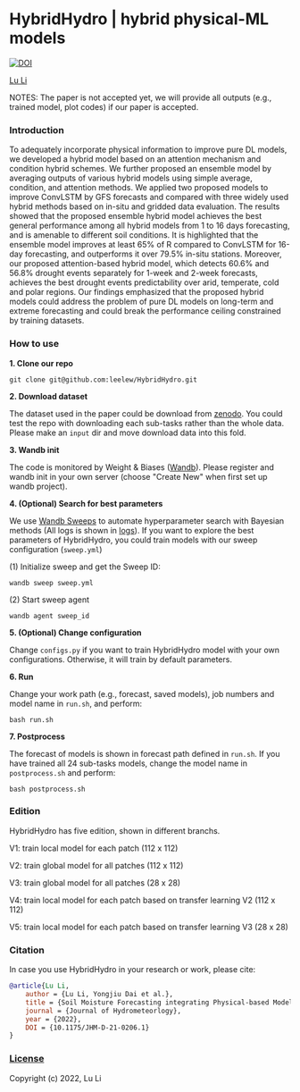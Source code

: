 # HybridHydro | hybrid physical-ML models

[![DOI](https://zenodo.org/badge/DOI/10.5281/zenodo.7174126.svg)](https://doi.org/10.5281/zenodo.7174126)

[Lu Li](https://www.researchgate.net/profile/Lu-Li-69?ev=hdr_xprf)

NOTES: The paper is not accepted yet, we will provide all outputs (e.g., trained model, plot codes) if our paper is accepted.

### Introduction

To adequately incorporate physical information to improve pure DL models, we developed a hybrid model based on an attention mechanism and condition hybrid schemes. We further proposed an ensemble model by averaging outputs of various hybrid models using simple average, condition, and attention methods. We applied two proposed models to improve ConvLSTM by GFS forecasts and compared with three widely used hybrid methods based on in-situ and gridded data evaluation. The results showed that the proposed ensemble hybrid model achieves the best general performance among all hybrid models from 1 to 16 days forecasting, and is amenable to different soil conditions. It is highlighted that the ensemble model improves at least 65% of R compared to ConvLSTM for 16-day forecasting, and outperforms it over 79.5% in-situ stations. Moreover, our proposed attention-based hybrid model, which detects 60.6% and 56.8% drought events separately for 1-week and 2-week forecasts, achieves the best drought events predictability over arid, temperate, cold and polar regions. Our findings emphasized that the proposed hybrid models could address the problem of pure DL models on long-term and extreme forecasting and could break the performance ceiling constrained by training datasets.

### How to use

**1. Clone our repo**

```shell
git clone git@github.com:leelew/HybridHydro.git
```

**2. Download dataset**

The dataset used in the paper could be download from [zenodo](https://doi.org/10.5281/zenodo.7174126). You could test the repo with downloading each sub-tasks rather than the whole data. Please make an `input` dir and move download data into this fold.

**3. Wandb init**

The code is monitored by Weight & Biases ([Wandb](https://wandb.ai/)). Please register and wandb init in your own server (choose "Create New" when first set up wandb project).

**4. (Optional) Search for best parameters**

We use [Wandb Sweeps](https://docs.wandb.ai/guides/sweeps) to automate hyperparameter search with Bayesian methods (All logs is shown in [logs](https://wandb.ai/lilu)). If you want to explore the best parameters of HybridHydro, you could train models with our sweep configuration (`sweep.yml`)

(1) Initialize sweep and get the Sweep ID:

```shell
wandb sweep sweep.yml
```

(2) Start sweep agent

```shell
wandb agent sweep_id
```

**5. (Optional) Change configuration**

Change `configs.py` if you want to train HybridHydro model with your own configurations. Otherwise, it will train by default parameters.

**6. Run**

Change your work path (e.g., forecast, saved models), job numbers and model name in `run.sh`, and perform:

```shell
bash run.sh
```

**7. Postprocess**

The forecast of models is shown in forecast path defined in `run.sh`. If you have trained all 24 sub-tasks models, change the model name in `postprocess.sh` and perform:

```shell
bash postprocess.sh
```

### Edition

HybridHydro has five edition, shown in different branchs.

V1: train local model for each patch (112 x 112)

V2: train global model for all patches (112 x 112)

V3: train global model for all patches (28 x 28)

V4: train local model for each patch based on transfer learning V2 (112 x 112)

V5: train local model for each patch based on transfer learning V3 (28 x 28)


### Citation

In case you use HybridHydro in your research or work, please cite:

```bibtex
@article{Lu Li,
    author = {Lu Li, Yongjiu Dai et al.},
    title = {Soil Moisture Forecasting integrating Physical-based Model with Deep Learning},
    journal = {Journal of Hydrometeorlogy},
    year = {2022},
    DOI = {10.1175/JHM-D-21-0206.1}
}
```

### [License](https://github.com/leelew/HybridHydro/LICENSE)

Copyright (c) 2022, Lu Li
